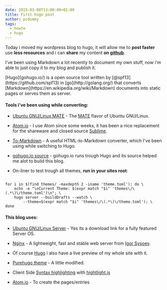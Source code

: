 ```yaml
---
date: 2015-02-08T13:00:00+01:00
title: First hugo post
author: pcdummy
tags:
  - howto
  - hugo
---
```

Today i moved my wordpress blog to hugo, it will allow me to **post faster** use **less resources** and i can **share** my content **on [github](https://github.com/pcdummy/pc-dummy.net)**.

I've been using Markdown a lot recently to document my own stuff,
now i'm able to just copy it to my blog and publish it.

<!--more-->[Hugo](gohugo.io/) is a open source tool written by [@spf13](https://github.com/spf13) in [go](http://golang.org/) that converts [Markdown](https://en.wikipedia.org/wiki/Markdown) documents into static pages or serves them as server.

#### Tools i've been using while converting:

- [Ubuntu GNU/Linux MATE](https://ubuntu-mate.org/) - The [MATE](http://mate-desktop.org/) flavor of Ubuntu GNU/Linux.

- [Atom.io](https://atom.io/) - I use Atom since some weeks, it has been a nice replacement for the shareware and closed source [Sublime](http://www.sublimetext.com/).

- [To-Markdown](https://domchristie.github.io/to-markdown/) - A useful HTML-to-Markdown converter, which I've been using while switching to Hugo.

- [gohugo.io source](https://github.com/spf13/hugo/tree/master/docs/) - gohugo.io runs trough Hugo and its source helped me alot to build this blog.

- On-liner to test trough all themes, **run in your sites root**:

<pre><code class="bash">
for i in $(find themes/ -maxdepth 2 -iname 'theme.toml'); do \
    echo -e "\nCurrent Theme: $(expr match "$i" 'themes\/\(.*\)\/theme.toml')\n"; \
    hugo server --buildDrafts --watch \
        --theme=$(expr match "$i" 'themes\/\(.*\)\/theme.toml'); \
done</code></pre>

#### This blog uses:

- [Ubuntu GNU/Linux Server](http://www.ubuntu.com/download/server) - Yes its a download link for a fully featured Server OS.

- [Nginx](https://en.wikipedia.org/wiki/Nginx) - A lightweight, fast and stable web server from [Igor Sysoev](https://en.wikipedia.org/wiki/Igor_Sysoev).

- Of course [Hugo](gohugo.io/) i also have a live preview of my whole site with it.

- [Purehugo theme](https://github.com/dplesca/purehugo) - A little modified.

- Client Side [Syntax highlighting](http://gohugo.io/extras/highlighting/) with [hightlight.js](https://highlightjs.org/)

- [Atom.io](https://atom.io/) - To create the pages/entries
